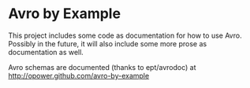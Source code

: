 # Avro by Example

This project includes some code as documentation for how to use Avro.  Possibly
in the future, it will also include some more prose as documentation as well.

Avro schemas are documented (thanks to ept/avrodoc) at http://opower.github.com/avro-by-example
